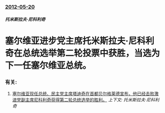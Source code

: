 ### [2012-05-20](/news/2012/05/20/index.md)

##### 托米斯拉夫·尼科利奇
#  塞尔维亚进步党主席托米斯拉夫·尼科利奇在总统选举第二轮投票中获胜，当选为下一任塞尔维亚总统。




### 有关:

1. [塞尔维亚现任总统、民主党主席塔迪奇在首都贝尔格莱德宣布，他已经击败激进党副主席尼科利奇获得第二轮总统选举的胜利。](/news/2008/02/3/塞尔维亚现任总统-民主党主席塔迪奇在首都贝尔格莱德宣布-他已经击败激进党副主席尼科利奇获得第二轮总统选举的胜利.md) _上下文: 托米斯拉夫·尼科利奇_
